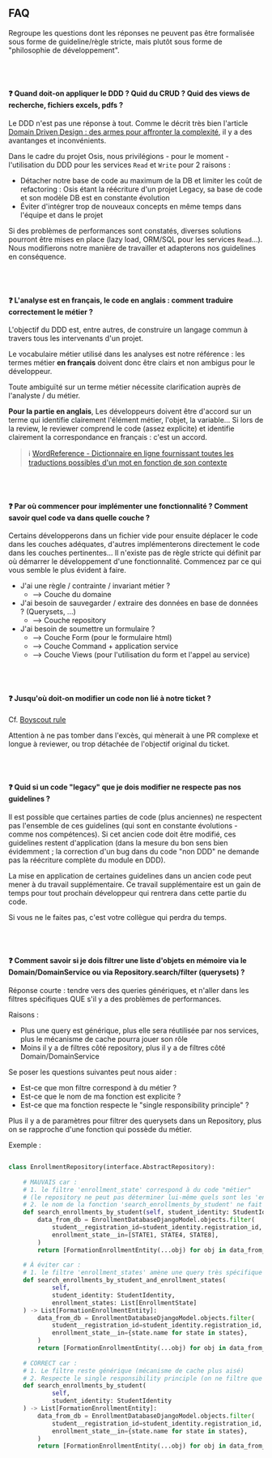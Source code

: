 ## FAQ

Regroupe les questions dont les réponses ne peuvent pas être formalisée sous forme de guideline/règle stricte, 
mais plutôt sous forme de "philosophie de développement".


<br/><br/>


#### :question: Quand doit-on appliquer le DDD ? Quid du CRUD ? Quid des views de recherche, fichiers excels, pdfs ?

Le DDD n'est pas une réponse à tout. Comme le décrit très bien l'article [Domain Driven Design : des armes pour affronter la complexité](https://blog.octo.com/domain-driven-design-des-armes-pour-affronter-la-complexite/),
il y a des avantanges et inconvénients.

Dans le cadre du projet Osis, nous privilégions - pour le moment - l'utilisation du DDD pour les services `Read` et `Write` pour 2 raisons :
- Détacher notre base de code au maximum de la DB et limiter les coût de refactoring : Osis étant la réécriture d'un projet Legacy, sa base de code et son modèle DB est en constante évolution
- Éviter d'intégrer trop de nouveaux concepts en même temps dans l'équipe et dans le projet

Si des problèmes de performances sont constatés, diverses solutions pourront être mises en place (lazy load, ORM/SQL pour les services `Read`...). 
Nous modifierons notre manière de travailler et adapterons nos guidelines en conséquence.


<br/><br/>


#### :question: L'analyse est en français, le code en anglais : comment traduire correctement le métier ?

L'objectif du DDD est, entre autres, de construire un langage commun à travers tous les intervenants d'un projet.

Le vocabulaire métier utilisé dans les analyses est notre référence : 
les termes métier **en français** doivent donc être clairs et non ambigus pour le développeur.

Toute ambiguïté sur un terme métier nécessite clarification auprès de l'analyste / du métier.

**Pour la partie en anglais**, Les développeurs doivent être d'accord sur un terme qui identifie clairement l'élément métier, l'objet, la variable... 
Si lors de la review, le reviewer comprend le code (assez explicite) et identifie clairement la correspondance en français : c'est un accord.
 > :information_source: [WordReference - Dictionnaire en ligne fournissant toutes les traductions possibles d'un mot en fonction de son contexte](https://www.wordreference.com/fr/)

<br/><br/>


#### :question: Par où commencer pour implémenter une fonctionnalité ? Comment savoir quel code va dans quelle couche ?

Certains développerons dans un fichier vide pour ensuite déplacer le code dans les couches adéquates, 
d'autres implémenterons directement le code dans les couches pertinentes...
Il n'existe pas de règle stricte qui définit par où démarrer le développement d'une fonctionnalité.
Commencez par ce qui vous semble le plus évident à faire.

- J'ai une règle / contrainte / invariant métier ? 
    - --> Couche du domaine
- J'ai besoin de sauvegarder / extraire des données en base de données ? (Querysets, ...)
    - --> Couche repository
- J'ai besoin de soumettre un formulaire ? 
    - --> Couche Form (pour le formulaire html)
    - --> Couche Command + application service
    - --> Couche Views (pour l'utilisation du form et l'appel au service) 


<br/><br/>


#### :question: Jusqu'où doit-on modifier un code non lié à notre ticket ? 

Cf. [Boyscout rule](https://www.matheus.ro/2017/12/11/clean-code-boy-scout-rule/)

Attention à ne pas tomber dans l'excès, qui mènerait à une PR complexe et longue à reviewer, 
ou trop détachée de l'objectif original du ticket.

<br/><br/>


#### :question: Quid si un code "legacy" que je dois modifier ne respecte pas nos guidelines ?

Il est possible que certaines parties de code (plus anciennes) ne respectent pas l'ensemble de ces guidelines
(qui sont en constante évolutions - comme nos compétences). 
Si cet ancien code doit être modifié, ces guidelines restent d'application (dans la mesure du bon sens bien évidemment ; 
la correction d'un bug dans du code "non DDD" ne demande pas la réécriture complète du module en DDD). 

La mise en application de certaines guidelines dans un ancien code peut mener à du travail supplémentaire. 
Ce travail supplémentaire est un gain de temps pour tout prochain développeur qui rentrera dans cette partie du code.

Si vous ne le faites pas, c'est votre collègue qui perdra du temps.

<br/><br/>


#### :question: Comment savoir si je dois filtrer une liste d'objets en mémoire via le Domain/DomainService ou via Repository.search/filter (querysets) ?

Réponse courte : tendre vers des queries génériques, et n'aller dans les filtres spécifiques QUE s'il y a des problèmes de performances.

Raisons : 
- Plus une query est générique, plus elle sera réutilisée par nos services, plus le mécanisme de cache pourra jouer son rôle
- Moins il y a de filtres côté repository, plus il y a de filtres côté Domain/DomainService


Se poser les questions suivantes peut nous aider : 
    
- Est-ce que mon filtre correspond à du métier ?
- Est-ce que le nom de ma fonction est explicite ?
- Est-ce que ma fonction respecte le "single responsibility principle" ?

Plus il y a de paramètres pour filtrer des querysets dans un Repository, 
plus on se rapproche d'une fonction qui possède du métier.

Exemple : 

```python

class EnrollmentRepository(interface.AbstractRepository):
    
    # MAUVAIS car : 
    # 1. le filtre 'enrollment_state' correspond à du code "métier" 
    # (le repository ne peut pas déterminer lui-même quels sont les 'enrollment_state' pertinents à un use case) 
    # 2. le nom de la fonction 'search_enrollments_by_student' ne fait pas explicitement référence à 'enrollment_state'  
    def search_enrollments_by_student(self, student_identity: StudentIdentity) -> List[FormationEnrollmentEntity]:
        data_from_db = EnrollmentDatabaseDjangoModel.objects.filter(
            student__registration_id=student_identity.registration_id,
            enrollment_state__in=[STATE1, STATE4, STATE8],
        )
        return [FormationEnrollmentEntity(...obj) for obj in data_from_db]    
    
    # À éviter car : 
    # 1. le filtre 'enrollment_states' amène une query très spécifique et variable 
    def search_enrollments_by_student_and_enrollment_states(
            self,
            student_identity: StudentIdentity,
            enrollment_states: List[EnrollmentState]
    ) -> List[FormationEnrollmentEntity]:
        data_from_db = EnrollmentDatabaseDjangoModel.objects.filter(
            student__registration_id=student_identity.registration_id,
            enrollment_state__in={state.name for state in states},
        )
        return [FormationEnrollmentEntity(...obj) for obj in data_from_db]    
    
    # CORRECT car :
    # 1. Le filtre reste générique (mécanisme de cache plus aisé)
    # 2. Respecte le single responsibility principle (on ne filtre que par Student, on ne fait rien d'autre)
    def search_enrollments_by_student(
            self,
            student_identity: StudentIdentity
    ) -> List[FormationEnrollmentEntity]:
        data_from_db = EnrollmentDatabaseDjangoModel.objects.filter(
            student__registration_id=student_identity.registration_id,
            enrollment_state__in={state.name for state in states},
        )
        return [FormationEnrollmentEntity(...obj) for obj in data_from_db]

```
    
<br/><br/>
